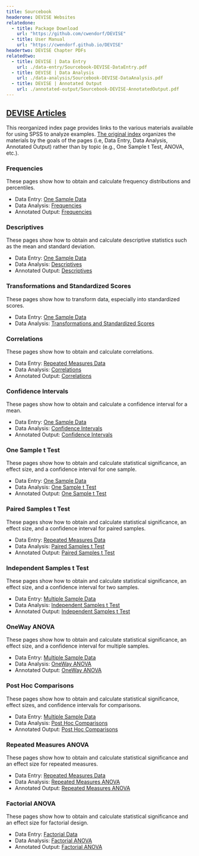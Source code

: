 ```yaml
---
title: Sourcebook
headerone: DEVISE Websites
relatedone:
  - title: Package Download
    url: "https://github.com/cwendorf/DEVISE"
  - title: User Manual
    url: "https://cwendorf.github.io/DEVISE"
headertwo: DEVISE Chapter PDFs
relatedtwo:
  - title: DEVISE | Data Entry
    url: ./data-entry/Sourcebook-DEVISE-DataEntry.pdf
  - title: DEVISE | Data Analysis
    url: ./data-analysis/Sourcebook-DEVISE-DataAnalysis.pdf
  - title: DEVISE | Annotated Output
    url: ./annotated-output/Sourcebook-DEVISE-AnnotatedOutput.pdf
---
```


## [DEVISE Articles](./index-topical.md)

This reorganized index page provides links to the various materials available for using SPSS to analyze examples. [The original index](./index.md) organizes the materials by the goals of the pages (i.e, Data Entry, Data Analysis, Annotated Output) rather than by topic (e.g., One Sample t Test, ANOVA, etc.). 

### Frequencies

These pages show how to obtain and calculate frequency distributions and percentiles.

- Data Entry: [One Sample Data](./data-entry/onesample.md)
- Data Analysis: [Frequencies](./data-analysis/frequencies.md)
- Annotated Output: [Frequencies](./annotated-output/frequencies.md)

### Descriptives

These pages show how to obtain and calculate descriptive statistics such as the mean and standard deviation.

- Data Entry: [One Sample Data](./data-entry/onesample.md)
- Data Analysis: [Descriptives](./data-analysis/descriptives.md)
- Annotated Output: [Descriptives](./annotated-output/descriptives.md)

### Transformations and Standardized Scores

These pages show how to transform data, especially into standardized scores.

- Data Entry: [One Sample Data](./data-entry/onesample.md)
- Data Analysis: [Transformations and Standardized Scores](./data-analysis/standardized.md)

### Correlations

These pages show how to obtain and calculate correlations.

- Data Entry: [Repeated Measures Data](./data-entry/repeated.md)
- Data Analysis: [Correlations](./data-analysis/correlations.md)
- Annotated Output: [Correlations](./annotated-output/correlations.md)

### Confidence Intervals

These pages show how to obtain and calculate a confidence interval for a mean.

- Data Entry: [One Sample Data](./data-entry/onesample.md)
- Data Analysis: [Confidence Intervals](./data-analysis/intervals.md)
- Annotated Output: [Confidence Intervals](./annotated-output/intervals.md)

### One Sample t Test

These pages show how to obtain and calculate statistical significance, an effect size, and a confidence interval for one sample.

- Data Entry: [One Sample Data](./data-entry/onesample.md)
- Data Analysis: [One Sample t Test](./data-analysis/onesample.md)
- Annotated Output: [One Sample t Test](./annotated-output/onesample.md)

### Paired Samples t Test

These pages show how to obtain and calculate statistical significance, an effect size, and a confidence interval for paired samples.

- Data Entry: [Repeated Measures Data](./data-entry/repeated.md)
- Data Analysis: [Paired Samples t Test](./data-analysis/paired.md)
- Annotated Output: [Paired Samples t Test](./annotated-output/paired.md)

### Independent Samples t Test

These pages show how to obtain and calculate statistical significance, an effect size, and a confidence interval for two samples.

- Data Entry: [Multiple Sample Data](./data-entry/multisample.md)
- Data Analysis: [Independent Samples t Test](./data-analysis/independent.md)
- Annotated Output: [Independent Samples t Test](./annotated-output/independent.md)

### OneWay ANOVA

These pages show how to obtain and calculate statistical significance, an effect size, and a confidence interval for multiple samples.

- Data Entry: [Multiple Sample Data](./data-entry/multisample.md)
- Data Analysis: [OneWay ANOVA](./data-analysis/oneway.md)
- Annotated Output: [OneWay ANOVA](./annotated-output/oneway.md)

### Post Hoc Comparisons

These pages show how to obtain and calculate statistical significance, effect sizes, and confidence intervals for comparisons.

- Data Entry: [Multiple Sample Data](./data-entry/multisample.md)
- Data Analysis: [Post Hoc Comparisons](./data-analysis/posthocs.md)
- Annotated Output: [Post Hoc Comparisons](./annotated-output/posthocs.md)

### Repeated Measures ANOVA

These pages show how to obtain and calculate statistical significance and an effect size for repeated measures.

- Data Entry: [Repeated Measures Data](./data-entry/repeated.md)
- Data Analysis: [Repeated Measures ANOVA](./data-analysis/repeated.md)
- Annotated Output: [Repeated Measures ANOVA](./annotated-output/repeated.md)

### Factorial ANOVA

These pages show how to obtain and calculate statistical significance and an effect size for factorial design.

- Data Entry: [Factorial Data](./data-entry/factorial.md)
- Data Analysis: [Factorial ANOVA](./data-analysis/factorial.md)
- Annotated Output: [Factorial ANOVA](./annotated-output/factorial.md)
